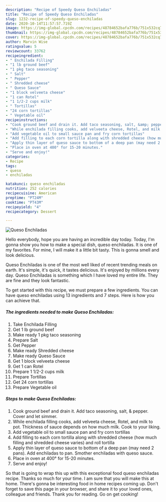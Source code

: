 ```yaml
---
description: "Recipe of Speedy Queso Enchiladas"
title: "Recipe of Speedy Queso Enchiladas"
slug: 1232-recipe-of-speedy-queso-enchiladas
date: 2020-10-14T11:57:57.719Z
image: https://img-global.cpcdn.com/recipes/48784652bafa776b/751x532cq70/queso-enchiladas-recipe-main-photo.jpg
thumbnail: https://img-global.cpcdn.com/recipes/48784652bafa776b/751x532cq70/queso-enchiladas-recipe-main-photo.jpg
cover: https://img-global.cpcdn.com/recipes/48784652bafa776b/751x532cq70/queso-enchiladas-recipe-main-photo.jpg
author: Marvin Wise
ratingvalue: 5
reviewcount: 33762
recipeingredient:
- " Enchilada Filling"
- "1 lb ground beef"
- "1 pkg taco seasoning"
- " Salt"
- " Pepper"
- " Shredded cheese"
- " Queso Sauce"
- "1 block velveeta cheese"
- "1 can Rotel"
- "1 1/2-2 cups milk"
- " Tortillas"
- "24 corn tortillas"
- " Vegetable oil"
recipeinstructions:
- "Cook ground beef and drain it. Add taco seasoning, salt, &amp; pepper. Cover and let simmer."
- "While enchilada filling cooks, add velveeta cheese, Rotel, and milk to pot. Thickness of sauce depends on how much milk. Cook to your liking."
- "Add vegetable oil to small sauce pan and fry corn tortillas"
- "Add filling to each corn tortilla along with shredded cheese (how much filling and shredded cheese varies) and roll tortilla"
- "Apply thin layer of queso sauce to bottom of a deep pan (may need 2 pans). Add enchiladas to pan. Smother enchiladas with queso sauce."
- "Place in oven at 400° for 15-20 minutes."
- "Serve and enjoy!"
categories:
- Recipe
tags:
- queso
- enchiladas

katakunci: queso enchiladas 
nutrition: 252 calories
recipecuisine: American
preptime: "PT24M"
cooktime: "PT43M"
recipeyield: "4"
recipecategory: Dessert

---
```



![Queso Enchiladas](https://img-global.cpcdn.com/recipes/48784652bafa776b/751x532cq70/queso-enchiladas-recipe-main-photo.jpg)

Hello everybody, hope you are having an incredible day today. Today, I'm gonna show you how to make a special dish, queso enchiladas. It is one of my favorites. For mine, I will make it a little bit tasty. This is gonna smell and look delicious.

Queso Enchiladas is one of the most well liked of recent trending meals on earth. It's simple, it's quick, it tastes delicious. It's enjoyed by millions every day. Queso Enchiladas is something which I have loved my entire life. They are fine and they look fantastic.




To get started with this recipe, we must prepare a few ingredients. You can have queso enchiladas using 13 ingredients and 7 steps. Here is how you can achieve that.

<!--inarticleads1-->

##### The ingredients needed to make Queso Enchiladas:

1. Take  Enchilada Filling
1. Get 1 lb ground beef
1. Make ready 1 pkg taco seasoning
1. Prepare  Salt
1. Get  Pepper
1. Make ready  Shredded cheese
1. Make ready  Queso Sauce
1. Get 1 block velveeta cheese
1. Get 1 can Rotel
1. Prepare 1 1/2-2 cups milk
1. Prepare  Tortillas
1. Get 24 corn tortillas
1. Prepare  Vegetable oil




<!--inarticleads2-->

##### Steps to make Queso Enchiladas:

1. Cook ground beef and drain it. Add taco seasoning, salt, &amp; pepper. Cover and let simmer.
1. While enchilada filling cooks, add velveeta cheese, Rotel, and milk to pot. Thickness of sauce depends on how much milk. Cook to your liking.
1. Add vegetable oil to small sauce pan and fry corn tortillas
1. Add filling to each corn tortilla along with shredded cheese (how much filling and shredded cheese varies) and roll tortilla
1. Apply thin layer of queso sauce to bottom of a deep pan (may need 2 pans). Add enchiladas to pan. Smother enchiladas with queso sauce.
1. Place in oven at 400° for 15-20 minutes.
1. Serve and enjoy!




So that is going to wrap this up with this exceptional food queso enchiladas recipe. Thanks so much for your time. I am sure that you will make this at home. There's gonna be interesting food in home recipes coming up. Don't forget to save this page in your browser, and share it to your loved ones, colleague and friends. Thank you for reading. Go on get cooking!

